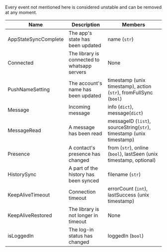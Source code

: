 Every event not mentioned here is considered unstable and can be removed at any moment.


| Name                 | Description                                  | Members                                                                     |
|----------------------|----------------------------------------------|-----------------------------------------------------------------------------|
| AppStateSyncComplete | The app's state has been updated             | name (```str```)                                                            |
| Connected            | The library is connected to whatsapp servers | None                                                                        |
| PushNameSetting      | The account's name has been updated          | timestamp (unix timestamp), action (```str```), fromFullSync (```bool```)   |
| Message              | Incoming message                             | info (```dict```), message(```dict```)                                      |
| MessageRead          | A message has been read                      | messageID (```list```), sourceString(```str```), timestamp (unix timestamp) |
| Presence             | A contact's presence has changed             | from (```str```), online (```bool```), lastSeen (unix timestamp, optional)  |
| HistorySync          | A part of the history has been synced        | filename (```str```)                                                        |
| KeepAliveTimeout     | Connection timeout                           | errorCount (```int```), lastSuccess (unix timestamp)                        |
| KeepAliveRestored    | The library is not longer in timeout         | None                                                                        |
| isLoggedIn           | The log-in status has changed                | loggedIn (```bool```)                                                       |
